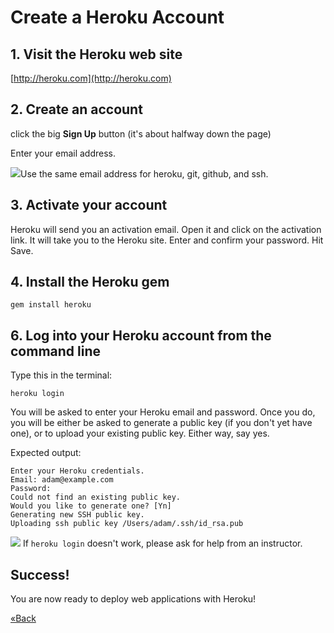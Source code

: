 # Create a Heroku Account
## 1. Visit the Heroku web site

[http://heroku.com](http://heroku.com)

## 2. Create an account
click the big **Sign Up** button (it's about halfway down the page)

Enter your email address.

![](/images/warning.png)Use the same email address for heroku, git, github, and ssh.

## 3. Activate your account
Heroku will send you an activation email. Open it and click on the activation link. It will take you to the Heroku site. Enter and confirm your password. Hit Save.

## 4. Install the Heroku gem

```text
gem install heroku
```

## 6. Log into your Heroku account from the command line
Type this in the terminal:

```text
heroku login
```

You will be asked to enter your Heroku email and password. 
Once you do, you will be either be asked to generate a public key (if you don't yet have one), 
or to upload your existing public key. Either way, say yes.

Expected output:

```text
Enter your Heroku credentials.
Email: adam@example.com
Password:
Could not find an existing public key.
Would you like to generate one? [Yn]
Generating new SSH public key.
Uploading ssh public key /Users/adam/.ssh/id_rsa.pub
```

![](/images/info.png) If `heroku login` doesn't work, please ask for help from an instructor.

## Success!
You are now ready to deploy web applications with Heroku!

[«Back](/installfest)

